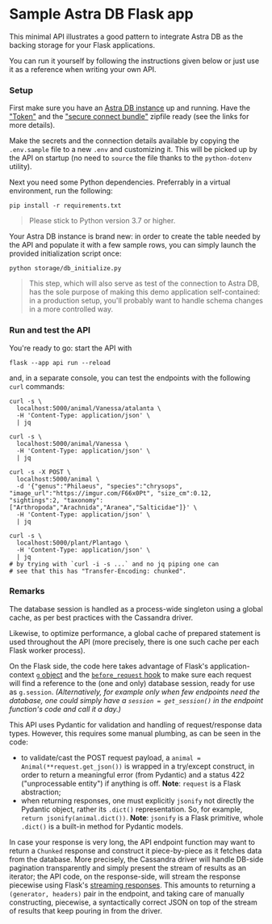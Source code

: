 # Sample Astra DB Flask app

This minimal API illustrates a good pattern to integrate Astra DB
as the backing storage for your Flask applications.

You can run it yourself by following the instructions given below
or just use it as a reference when writing your own API.

### Setup

First make sure you have an [Astra DB instance](https://awesome-astra.github.io/docs/pages/astra/create-instance/)
up and running.
Have the ["Token"](https://awesome-astra.github.io/docs/pages/astra/create-token/)
and the ["secure connect bundle"](https://awesome-astra.github.io/docs/pages/astra/download-scb/) zipfile
ready
(see the links for more details).

Make the secrets and the connection details available by copying
the `.env.sample` file to a new `.env` and customizing it. This
will be picked up by the API on startup (no need to `source` the
file thanks to the `python-dotenv` utility).

Next you need some Python dependencies. Preferrably in a virtual environment,
run the following:

```
pip install -r requirements.txt
```

> Please stick to Python version 3.7 or higher.

Your Astra DB instance is brand new: in order to create the
table needed by the API and populate it with a few sample rows,
you can simply launch the provided initialization script once:
```
python storage/db_initialize.py
```

> This step, which will also serve as test of the connection to Astra DB,
> has the sole purpose of making this demo application self-contained:
> in a production setup, you'll probably want to
> handle schema changes in a more controlled way.


### Run and test the API

You're ready to go: start the API with

```
flask --app api run --reload
```

and, in a separate console, you can test the endpoints with the following
`curl` commands:


```
curl -s \
  localhost:5000/animal/Vanessa/atalanta \
  -H 'Content-Type: application/json' \
  | jq

curl -s \
  localhost:5000/animal/Vanessa \
  -H 'Content-Type: application/json' \
  | jq

curl -s -X POST \
  localhost:5000/animal \
  -d '{"genus":"Philaeus", "species":"chrysops", "image_url":"https://imgur.com/F66x0Pt", "size_cm":0.12, "sightings":2, "taxonomy": ["Arthropoda","Arachnida","Aranea","Salticidae"]}' \
  -H 'Content-Type: application/json' \
  | jq

curl -s \
  localhost:5000/plant/Plantago \
  -H 'Content-Type: application/json' \
  | jq
# by trying with `curl -i -s ...` and no jq piping one can
# see that this has "Transfer-Encoding: chunked".
```

### Remarks

The database session is handled as a process-wide singleton
using a global cache, as per best practices with the Cassandra driver.

Likewise, to optimize performance, a global cache of prepared statement
is used throughout the API
(more precisely, there is one such cache per each Flask worker process).

On the Flask side, the code here takes advantage of Flask's application-context
[`g` object](https://flask.palletsprojects.com/en/2.2.x/api/#flask.g)
and the [`before_request` hook](https://flask.palletsprojects.com/en/2.2.x/api/#flask.Flask.before_request) to make sure each request will find a reference
to the (one and only) database session, ready for use as `g.session`.
_(Alternatively, for example only when few endpoints need the database,
one could simply have a `session = get_session()` in the endpoint function's
code and call it a day.)_

This API uses Pydantic for validation and handling of request/response
data types. However, this requires some manual plumbing, as can be seen in the
code:

- to validate/cast the POST request payload, a `animal = Animal(**request.get_json())` is wrapped in a try/except construct, in order to return a meaningful error (from Pydantic) and a status 422 ("unprocessable entity") if anything is off. **Note**: `request` is a Flask abstraction;
- when returning responses, one must explicitly `jsonify` not directly the Pydantic object, rather its `.dict()` representation. So, for example, `return jsonify(animal.dict())`. **Note**: `jsonify` is a Flask primitive, whole `.dict()` is a built-in method for Pydantic models.

In case your response is very long, the API endpoint function may want to
return a `Chunked` response and construct it piece-by-piece as it fetches data
from the database. More precisely, the Cassandra driver will handle DB-side
pagination transparently and simply present the stream of results as an iterator;
the API code, on the response-side, will stream the response piecewise using
Flask's [streaming responses](https://flask.palletsprojects.com/en/2.2.x/patterns/streaming/).
This amounts to returning a `(generator, headers)` pair in the endpoint, and
taking care of manually constructing, piecewise, a syntactically correct
JSON on top of the stream of results that keep pouring in from the driver.
